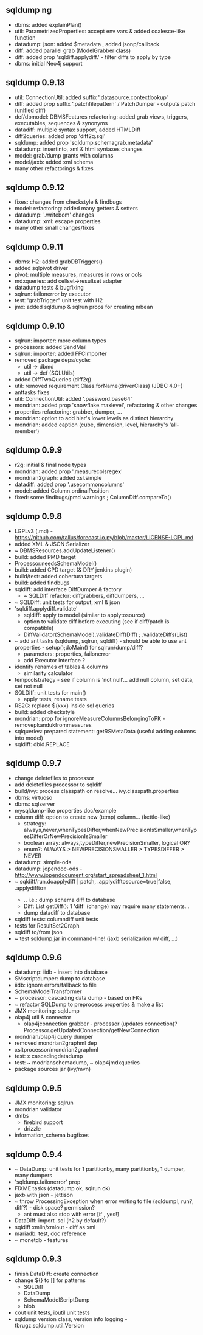 
sqldump ng
----------
- dbms: added explainPlan()
- util: ParametrizedProperties: accept env vars & added coalesce-like function
- datadump: json: added $metadata , added jsonp/callback
- diff: added parallel grab (ModelGrabber class)
- diff: added prop 'sqldiff.applydiff.<changetype>' - filter diffs to apply by type
- dbms: initial Neo4j support


sqldump 0.9.13
--------------
- util: ConnectionUtil: added suffix '.datasource.contextlookup'
- diff: added prop suffix '.patchfilepattern' / PatchDumper - outputs patch (unified diff)
- def/dbmodel: DBMSFeatures refactoring: added grab views, triggers, executables, sequences & synonyms
- datadiff: multiple syntax support, added HTMLDiff
- diff2queries: added prop 'diff2q.sql'
- sqldump: added prop 'sqldump.schemagrab.metadata'
- datadump: insertinto, xml & html syntaxes changes
- model: grab/dump grants with columns
- model/jaxb: added xml schema
- many other refactorings & fixes


sqldump 0.9.12
--------------
- fixes: changes from checkstyle & findbugs
- model: refactoring: added many getters & setters
- datadump: '.writebom' changes
- datadump: xml: escape properties
- many other small changes/fixes


sqldump 0.9.11
--------------
- dbms: H2: added grabDBTriggers()
- added sqlpivot driver
- pivot: multiple measures, measures in rows or cols
- mdxqueries: add cellset->resultset adapter
- datadump tests & bugfixing
- sqlrun: failonerror by executor
- test: 'grabTrigger" unit test with H2
- jmx: added sqldump & sqlrun props for creating mbean


sqldump 0.9.10
--------------
- sqlrun: importer: more column types
- processors: added SendMail
- sqlrun: importer: added FFCImporter
- removed package deps/cycle:
    - util -> dbmd
    - util -> def (SQLUtils)
- added DiffTwoQueries (diff2q)
- util: removed requirement Class.forName(driverClass) (JDBC 4.0+)
- anttasks fixes
- util: ConnectionUtil: added '.password.base64'
- mondrian: added prop 'snowflake.maxlevel', refactoring & other changes
- properties refactoring: grabber, dumper, ...
- mondrian: option to add hier's lower levels as distinct hierarchy
- mondrian: added caption (cube, dimension, level, hierarchy's 'all-member')


sqldump 0.9.9
-------------
- r2g: initial & final node types
- mondrian: added prop '.measurecolsregex'
- mondrian2graph: added xsl.simple
- datadiff: added prop '.usecommoncolumns'
- model: added Column.ordinalPosition
- fixed: some findbugs/pmd warnings ; ColumnDiff.compareTo()


sqldump 0.9.8
-------------
- LGPLv3 (.md) - https://github.com/tallus/forecast.io.py/blob/master/LICENSE-LGPL.md
- added XML & JSON Serializer
- ~ DBMSResources.addUpdateListener()
- build: added PMD target
- Processor.needsSchemaModel()
- build: added CPD target (& DRY jenkins plugin)
- build/test: added cobertura targets
- build: added findbugs
- sqldiff: add interface DiffDumper & factory
    - ~ SQLDiff refactor: diffgrabbers, diffdumpers, ...
- ~ SQLDiff: unit tests for output, xml & json
- 'sqldiff.applydiff.validate'
    - sqldiff: apply to model (similar to applytosource)
    - option to validate diff before executing (see if diff/patch is compatible)
    - DiffValidator(SchemaModel).validateDiff(Diff) ; .validateDiffs(List<Diff>)
- ~ add ant tasks (sqldump, sqlrun, sqldiff) - should be able to use ant properties - setup();doMain() for sqlrun/dump/diff?
    - parameters: properties, failonerror
    - add Executor interface ?
- identify renames of tables & columns
    - similarity calculator
- tempcolstrategy - see if column is 'not null'... add null column, set data, set not null
- SQLDiff: unit tests for main()
    - apply tests, rename tests
- RS2G: replace ${xxx} inside sql queries
- build: added checkstyle
- mondrian: prop for ignoreMeasureColumnsBelongingToPK - removepkandukfrommeasures
- sqlqueries: prepared statement: getRSMetaData (useful adding columns into model)
- sqldiff: dbid.REPLACE


sqldump 0.9.7
-------------
- change deletefiles to processor
- add deletefiles processor to sqldiff
- build/ivy: process classpath on resolve... ivy.classpath.properties
- dbms: virtuoso
- dbms: sqlserver
- mysqldump-like properties doc/example
- column diff: option to create new (temp) column... (kettle-like)
    - strategy: always,never,whenTypesDiffer,whenNewPrecisionIsSmaller,whenTypesDifferOrNewPrecisionIsSmaller
    - boolean array: always,typeDiffer,newPrecisionSmaller, logical OR?
    - enum?: ALWAYS > NEWPRECISIONSMALLER > TYPESDIFFER > NEVER
- datadump: simple-ods
- datadump: jopendoc-ods - http://www.jopendocument.org/start_spreadsheet_1.html
- ~ sqldiff/run.doapplydiff | patch, .applydifftosource=true|false, .applydiffto=<id>
    - .. i.e.: dump schema diff to database
    - Diff: List<String> getDiff(): 1 'diff' (change) may require many statements...
    - dump datadiff to database
- sqldiff tests: columndiff unit tests
- tests for ResultSet2Graph
- sqldiff to/from json
- ~ test sqldump.jar in command-line! (jaxb serializarion w/ diff, ...)


sqldump 0.9.6
-------------
- datadump: iidb - insert into database
- SMscriptdumper: dump to database
- iidb: ignore errors/fallback to file
- SchemaModelTransformer
- ~ processor: cascading data dump - based on FKs
- ~ refactor SQLDump to preprocess properties & make a list
- JMX monitoring: sqldump
- olap4j util & connector
    - olap4jconnection grabber - processor (updates connection)? Processor.getUpdatedConnection/getNewConnection
- mondrian/olap4j query dumper
- removed mondrian2graphml dep
- xsltprocessor/mondrian2graphml
- test: x cascadingdatadump
- test: ~ modrianschemadump, ~ olap4jmdxqueries
- package sources jar (ivy/mvn)


sqldump 0.9.5
-------------
- JMX monitoring: sqlrun
- mondrian validator
- dmbs
    - firebird support
    - drizzle
- information_schema bugfixes


sqldump 0.9.4
-------------
- ~ DataDump: unit tests for 1 partitionby, many partitionby, 1 dumper, many dumpers
- 'sqldump.failonerror' prop
- FIXME tasks (datadump ok, sqlrun ok)
- jaxb with json - jettison
- ~ throw ProcessingException when error writing to file (sqldump!, run?, diff?) - disk space? permission?
    - ant must also stop with error [if <java failonerror=true>, yes!]
- DataDiff: import .sql (h2 by default?)
- sqldiff xmlin/xmlout - diff as xml
- mariadb: test, doc reference
- ~ monetdb - features


sqldump 0.9.3
------------- 
- finish DataDiff: create connection
- change ${} to [] for patterns
    - SQLDiff
    - DataDump
    - SchemaModelScriptDump
    - blob
- cout unit tests, ioutil unit tests
- sqldump version class, version info logging - tbrugz.sqldump.util.Version

